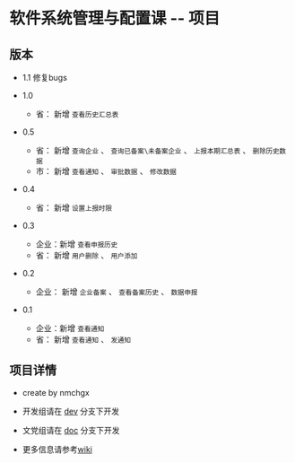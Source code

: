 # 软件系统管理与配置课 -- 项目

## 版本

* 1.1 修复bugs

* 1.0
  * 省： 新增 `查看历史汇总表`

* 0.5
  * 省： 新增 `查询企业` 、 `查询已备案\未备案企业` 、 `上报本期汇总表` 、 `删除历史数据` 
  * 市： 新增 `查看通知` 、 `审批数据` 、 `修改数据`

* 0.4
  * 省： 新增 `设置上报时限`

* 0.3
  * 企业：新增 `查看申报历史`
  * 省： 新增 `用户删除` 、 `用户添加`

* 0.2
  * 企业： 新增 `企业备案` 、 `查看备案历史` 、 `数据申报`

* 0.1
  * 企业：新增 `查看通知`
  * 省： 新增 `查看通知` 、 `发通知`


## 项目详情


* create by nmchgx

* 开发组请在 [dev](https://github.com/nmchgx/CM-Git/tree/dev) 分支下开发


* 文党组请在 [doc](https://github.com/nmchgx/CM-Git/tree/doc) 分支下开发


* 更多信息请参考[wiki](https://github.com/nmchgx/CM-Git/wiki)